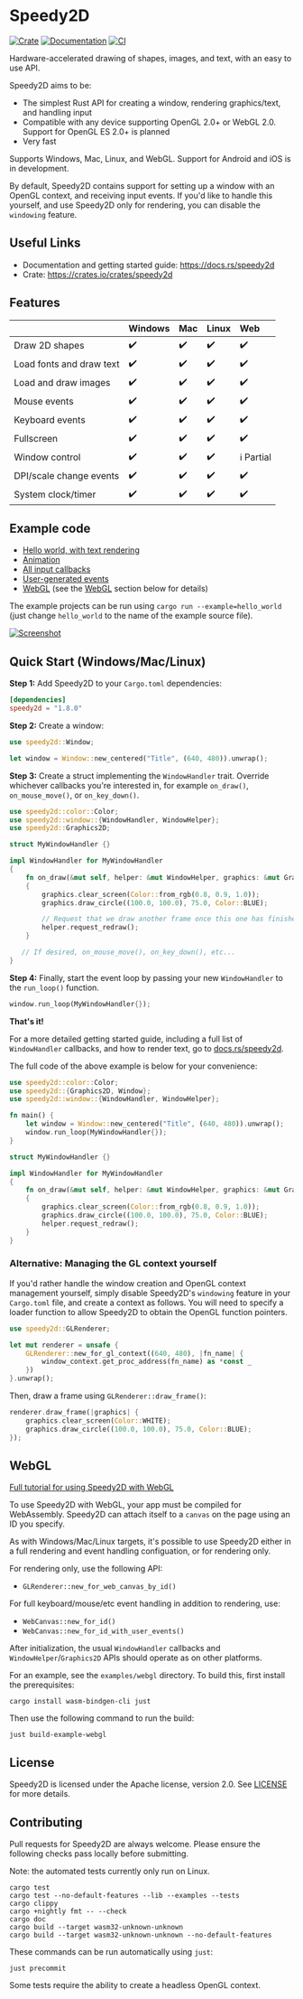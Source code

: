 # Speedy2D

[![Crate](https://img.shields.io/crates/v/speedy2d.svg)](https://crates.io/crates/speedy2d)
[![Documentation](https://docs.rs/speedy2d/badge.svg)](https://docs.rs/speedy2d)
[![CI](https://github.com/QuantumBadger/Speedy2D/actions/workflows/build.yml/badge.svg)](hhttps://github.com/QuantumBadger/Speedy2D/actions)

Hardware-accelerated drawing of shapes, images, and text, with an easy to
use API.

Speedy2D aims to be:

 - The simplest Rust API for creating a window, rendering graphics/text, and
   handling input
 - Compatible with any device supporting OpenGL 2.0+ or WebGL 2.0. Support for
   OpenGL ES 2.0+ is planned
 - Very fast

Supports Windows, Mac, Linux, and WebGL. Support for Android and iOS is in
development.

By default, Speedy2D contains support for setting up a window with an OpenGL
context, and receiving input events. If you'd like to handle this yourself, and
use Speedy2D only for rendering, you can disable the `windowing` feature.


## Useful Links

* Documentation and getting started guide: https://docs.rs/speedy2d
* Crate: https://crates.io/crates/speedy2d

## Features

|                          | Windows | Mac | Linux | Web        |
|--------------------------|---------|-----|-------|:-----------|
| Draw 2D shapes           | ✔️      | ✔️  | ✔️    | ✔️         |
| Load fonts and draw text | ✔️      | ✔️  | ✔️    | ✔️         |
| Load and draw images     | ✔️      | ✔️  | ✔️    | ✔️         |
| Mouse events             | ✔️      | ✔️  | ✔️    | ✔️         |
| Keyboard events          | ✔️      | ✔️  | ✔️    | ✔️         |
| Fullscreen               | ✔️      | ✔️  | ✔️    | ✔️         |
| Window control           | ✔️      | ✔️  | ✔️    | ℹ️ Partial |
| DPI/scale change events  | ✔️      | ✔️  | ✔️    | ✔️         |
| System clock/timer       | ✔️      | ✔️  | ✔️    | ✔️         |

## Example code

* [Hello world, with text rendering](examples/hello_world.rs)
* [Animation](examples/animation.rs)
* [All input callbacks](examples/input_callbacks.rs)
* [User-generated events](examples/user_events.rs)
* [WebGL](examples/webgl) (see the [WebGL](#webgl) section below for details)

The example projects can be run using `cargo run --example=hello_world` (just
change `hello_world` to the name of the example source file).

[![Screenshot](assets/screenshots/hello_world.png)](examples/hello_world.rs)

## Quick Start (Windows/Mac/Linux)

**Step 1:** Add Speedy2D to your `Cargo.toml` dependencies:

```toml
[dependencies]
speedy2d = "1.8.0"
```

**Step 2:** Create a window:

```rust
use speedy2d::Window;

let window = Window::new_centered("Title", (640, 480)).unwrap();
```

**Step 3:** Create a struct implementing the `WindowHandler` trait. Override
whichever callbacks you're interested in, for example `on_draw()`,
`on_mouse_move()`, or `on_key_down()`.

```rust
use speedy2d::color::Color;
use speedy2d::window::{WindowHandler, WindowHelper};
use speedy2d::Graphics2D;

struct MyWindowHandler {}

impl WindowHandler for MyWindowHandler
{
    fn on_draw(&mut self, helper: &mut WindowHelper, graphics: &mut Graphics2D)
    {
        graphics.clear_screen(Color::from_rgb(0.8, 0.9, 1.0));
        graphics.draw_circle((100.0, 100.0), 75.0, Color::BLUE);

        // Request that we draw another frame once this one has finished
        helper.request_redraw();
    }

   // If desired, on_mouse_move(), on_key_down(), etc...
}
```

**Step 4:** Finally, start the event loop by passing your new `WindowHandler`
to the `run_loop()` function. 

```rust
window.run_loop(MyWindowHandler{});
```

**That's it!**

For a more detailed getting started guide, including a full list of `WindowHandler`
callbacks, and how to render text, go to
[docs.rs/speedy2d](https://docs.rs/speedy2d).

The full code of the above example is below for your convenience:

```rust
use speedy2d::color::Color;
use speedy2d::{Graphics2D, Window};
use speedy2d::window::{WindowHandler, WindowHelper};

fn main() {
    let window = Window::new_centered("Title", (640, 480)).unwrap();
    window.run_loop(MyWindowHandler{});
}

struct MyWindowHandler {}

impl WindowHandler for MyWindowHandler
{
    fn on_draw(&mut self, helper: &mut WindowHelper, graphics: &mut Graphics2D)
    {
        graphics.clear_screen(Color::from_rgb(0.8, 0.9, 1.0));
        graphics.draw_circle((100.0, 100.0), 75.0, Color::BLUE);
        helper.request_redraw();
    }
}
```

### Alternative: Managing the GL context yourself

If you'd rather handle the window creation and OpenGL context management
yourself, simply disable Speedy2D's `windowing` feature in your `Cargo.toml`
file, and create a context as follows. You will need to specify a loader
function to allow Speedy2D to obtain the OpenGL function pointers.

```rust
use speedy2d::GLRenderer;

let mut renderer = unsafe {
    GLRenderer::new_for_gl_context((640, 480), |fn_name| {
        window_context.get_proc_address(fn_name) as *const _
    })
}.unwrap();
```

Then, draw a frame using `GLRenderer::draw_frame()`:

```rust
renderer.draw_frame(|graphics| {
    graphics.clear_screen(Color::WHITE);
    graphics.draw_circle((100.0, 100.0), 75.0, Color::BLUE);
});
```

## <a name="webgl"></a>WebGL

[Full tutorial for using Speedy2D with WebGL](https://quantumbadger.com/2021/12/using-webgl-with-speedy2d.html)

To use Speedy2D with WebGL, your app must be compiled for WebAssembly.
Speedy2D can attach itself to a `canvas` on the page using an ID you
specify.

As with Windows/Mac/Linux targets, it's possible to use Speedy2D either in a
full rendering and event handling configuation, or for rendering only.

For rendering only, use the following API:

* `GLRenderer::new_for_web_canvas_by_id()`

For full keyboard/mouse/etc event handling in addition to rendering, use:

* `WebCanvas::new_for_id()`
* `WebCanvas::new_for_id_with_user_events()`

After initialization, the usual `WindowHandler` callbacks and
`WindowHelper`/`Graphics2D` APIs should operate as on other platforms.

For an example, see the `examples/webgl` directory. To build this, first install
the prerequisites:

```shell
cargo install wasm-bindgen-cli just
```

Then use the following command to run the build:

```shell
just build-example-webgl
```

## License

Speedy2D is licensed under the Apache license, version 2.0. See
[LICENSE](LICENSE) for more details.

## Contributing

Pull requests for Speedy2D are always welcome. Please ensure the following
checks pass locally before submitting.

Note: the automated tests currently only run on Linux.

```shell
cargo test
cargo test --no-default-features --lib --examples --tests
cargo clippy
cargo +nightly fmt -- --check
cargo doc
cargo build --target wasm32-unknown-unknown
cargo build --target wasm32-unknown-unknown --no-default-features
```

These commands can be run automatically using `just`:

```shell
just precommit
```

Some tests require the ability to create a headless OpenGL context.
